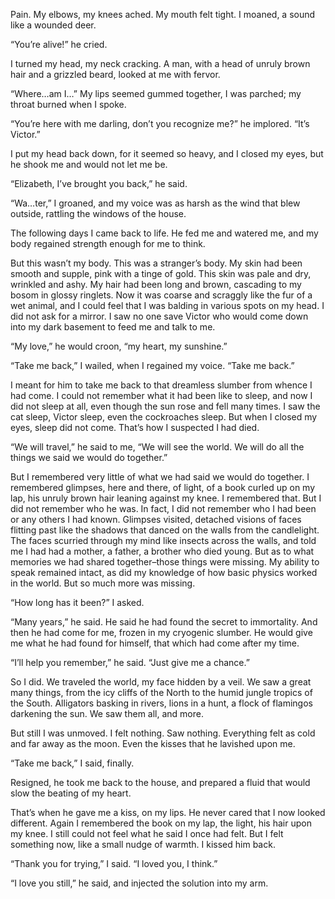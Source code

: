  Pain. My elbows, my knees ached. My mouth felt tight. I moaned, a sound like a wounded deer.

“You’re alive!” he cried.

I turned my head, my neck cracking. A man, with a head of unruly brown hair and a grizzled beard, looked at me with fervor.

“Where…am I…” My lips seemed gummed together, I was parched; my throat burned when I spoke.

“You’re here with me darling, don’t you recognize me?” he implored. “It’s Victor.”

I put my head back down, for it seemed so heavy, and I closed my eyes, but he shook me and would not let me be.

“Elizabeth, I’ve brought you back,” he said.

“Wa…ter,” I groaned, and my voice was as harsh as the wind that blew outside, rattling the windows of the house.

The following days I came back to life. He fed me and watered me, and my body regained strength enough for me to think.

But this wasn’t my body. This was a stranger’s body. My skin had been smooth and supple, pink with a tinge of gold. This skin was pale and dry, wrinkled and ashy. My hair had been long and brown, cascading to my bosom in glossy ringlets. Now it was coarse and scraggly like the fur of a wet animal, and I could feel that I was balding in various spots on my head. I did not ask for a mirror. I saw no one save Victor who would come down into my dark basement to feed me and talk to me.

“My love,” he would croon, “my heart, my sunshine.”

“Take me back,” I wailed, when I regained my voice. “Take me back.”

I meant for him to take me back to that dreamless slumber from whence I had come. I could not remember what it had been like to sleep, and now I did not sleep at all, even though the sun rose and fell many times. I saw the cat sleep, Victor sleep, even the cockroaches sleep. But when I closed my eyes, sleep did not come. That’s how I suspected I had died.

“We will travel,” he said to me, “We will see the world. We will do all the things we said we would do together.”

But I remembered very little of what we had said we would do together. I remembered glimpses, here and there, of light, of a book curled up on my lap, his unruly brown hair leaning against my knee. I remembered that. But I did not remember who he was. In fact, I did not remember who I had been or any others I had known. Glimpses visited, detached visions of faces flitting past like the shadows that danced on the walls from the candlelight. The faces scurried through my mind like insects across the walls, and told me I had had a mother, a father, a brother who died young. But as to what memories we had shared together–those things were missing. My ability to speak remained intact, as did my knowledge of how basic physics worked in the world. But so much more was missing.

“How long has it been?” I asked.

“Many years,” he said. He said he had found the secret to immortality. And then he had come for me, frozen in my cryogenic slumber. He would give me what he had found for himself, that which had come after my time.

“I’ll help you remember,” he said. “Just give me a chance.”

So I did. We traveled the world, my face hidden by a veil. We saw a great many things, from the icy cliffs of the North to the humid jungle tropics of the South. Alligators basking in rivers, lions in a hunt, a flock of flamingos darkening the sun. We saw them all, and more.

But still I was unmoved. I felt nothing. Saw nothing. Everything felt as cold and far away as the moon. Even the kisses that he lavished upon me.

“Take me back,” I said, finally.

Resigned, he took me back to the house, and prepared a fluid that would slow the beating of my heart.

That’s when he gave me a kiss, on my lips. He never cared that I now looked different. Again I remembered the book on my lap, the light, his hair upon my knee. I still could not feel what he said I once had felt. But I felt something now, like a small nudge of warmth. I kissed him back.

“Thank you for trying,” I said. “I loved you, I think.”

“I love you still,” he said, and injected the solution into my arm.